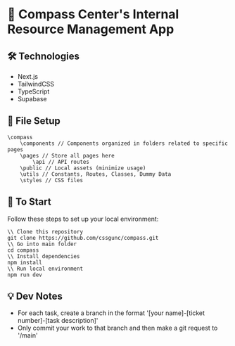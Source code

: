 # 🧭 Compass Center's Internal Resource Management App

## 🛠 Technologies
- Next.js
- TailwindCSS
- TypeScript
- Supabase

## 📁 File Setup
```
\compass
    \components // Components organized in folders related to specific pages
    \pages // Store all pages here
        \api // API routes
    \public // Local assets (minimize usage)
    \utils // Constants, Routes, Classes, Dummy Data
    \styles // CSS files
```

## 🚀 To Start
Follow these steps to set up your local environment:
```
\\ Clone this repository 
git clone https://github.com/cssgunc/compass.git
\\ Go into main folder
cd compass
\\ Install dependencies
npm install
\\ Run local environment
npm run dev
```

## 💡 Dev Notes
- For each task, create a branch in the format '[your name]-[ticket number]-[task description]'
- Only commit your work to that branch and then make a git request to '/main'

